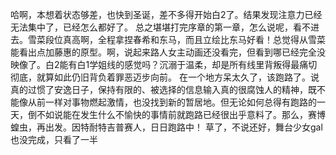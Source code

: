哈啊，本想着状态够差，也快到圣诞，差不多得开始白2了。结果发现注意力已经无法集中了，已经怎么都好了。
总之堪堪打完序章的第一章，怎么说呢，看不进去。雪菜段位真高啊，全程拿捏春希和东马，而且立绘比东马好看！总觉得从雪菜能看出点加藤惠的原型。啊，说起来路人女主动画还没看完，但看到哪已经完全没映像了。白2能有白1学姐线的感觉吗？沉溺于温柔，却是所有线里背叛得最痛切彻底，就算如此仍旧背负着罪恶迈步向前。
在一个地方呆太久了，该跑路了。说真的过惯了安逸日子，保持有限的、被选择的信息输入真的很腐蚀人的精神，既不能像从前一样对事物燃起激情，也没找到新的暂居地。但无论如何总得有跑路的一天，倒不如说能在发生什么不愉快的事情前就跑路已经很出乎意料了。那么，赛博蝗虫，再出发。因特耐特吉普赛人，日日跑路中！
草了，不说还好，舞台少女gal也没完成，只看了一半